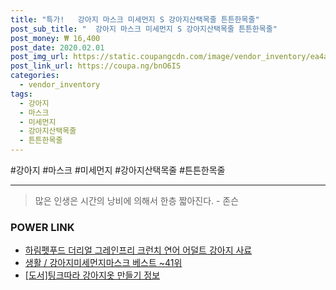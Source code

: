 ```yaml
--- 
title: "특가!   강아지 마스크 미세먼지 S 강아지산택목줄 튼튼한목줄" 
post_sub_title: "  강아지 마스크 미세먼지 S 강아지산택목줄 튼튼한목줄" 
post_money: ₩ 16,400 
post_date: 2020.02.01 
post_img_url: https://static.coupangcdn.com/image/vendor_inventory/ea4a/1eb005575aa06a08f834bfcb94a998f90c90da4ded8485814e3cd60d435b.jpg 
post_link_url: https://coupa.ng/bnO6IS 
categories: 
  - vendor_inventory 
tags: 
  - 강아지 
  - 마스크 
  - 미세먼지 
  - 강아지산택목줄 
  - 튼튼한목줄 
--- 
```

  #강아지 #마스크 #미세먼지 #강아지산택목줄 #튼튼한목줄 
<hr> 

> 많은 인생은 시간의 낭비에 의해서 한층 짧아진다. - 존슨 


### POWER LINK

* <a href="https://blog.naver.com/fasyy4321/221790619426" target="_blank">하림펫푸드 더리얼 그레인프리 크런치 연어 어덜트 강아지 사료</a>
* <a href="https://blog.naver.com/santokki14/221792295618" target="_blank">생활 / 강아지미세먼지마스크 베스트 ~41위</a>
* <a href="https://blog.naver.com/sakai111/221760781678" target="_blank">[도서]팅크따라 강아지옷 만들기 정보</a>
